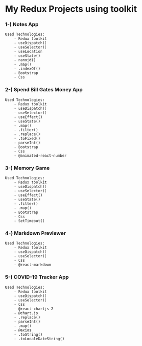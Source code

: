 # My Redux Projects using toolkit

### 1-) Notes App

    Used Technologies:
        - Redux toolkit
        - useDispatch()
        - useSelector()
        - useLocation
        - useState()
        - nanoid()
        - .map()
        - .indexOf()
        - Bootstrap
        - Css

### 2-) Spend Bill Gates Money App

    Used Technologies:
        - Redux toolkit
        - useDispatch()
        - useSelector()
        - useEffect()
        - useState()
        - .map()
        - .filter()
        - .replace()
        - .toFixed()
        - parseInt()
        - Bootstrap
        - Css
        - @animated-react-number

### 3-) Memory Game

    Used Technologies:
        - Redux toolkit
        - useDispatch()
        - useSelector()
        - useEffect()
        - useState()
        - .filter()
        - .map()
        - Bootstrap
        - Css
        - SetTimeout()

### 4-) Markdown Previewer

    Used Technologies:
        - Redux toolkit
        - useDispatch()
        - useSelector()
        - Css
        - @react-markdown

### 5-) COVID-19 Tracker App

    Used Technologies:
        - Redux toolkit
        - useDispatch()
        - useSelector()
        - Css
        - @react-chartjs-2
        - @chart.js
        - .replace()
        - parseInt()
        - .map()
        - @axios
        - .toString()
        - .toLocaleDateString()